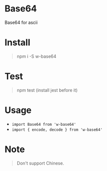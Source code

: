 # Base64
Base64 for ascii
# Install
> npm i -S w-base64
# Test
> npm test (install jest before it)
# Usage
* `import Base64 from 'w-base64'`
* `import { encode, decode } from 'w-base64'`
# Note
> Don't support Chinese.
